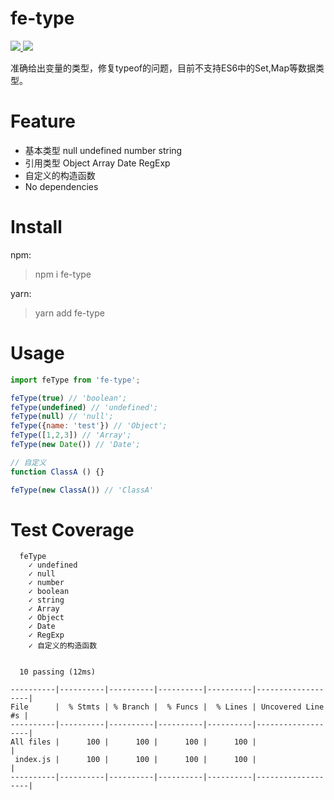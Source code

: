 # fe-type

<html>
<p>
    <a href="#backers" alt="Backers on Open Collective">
        <img src="https://img.shields.io/github/issues/stevenwujianpeng/fe-classNames.svg" />
    </a>
    <a href="#backers" alt="Backers on Open Collective">
        <img src="https://img.shields.io/github/license/stevenwujianpeng/fe-classNames.svg" />
    </a>
</p>
</html>

准确给出变量的类型，修复typeof的问题，目前不支持ES6中的Set,Map等数据类型。

# Feature
- 基本类型 null undefined number string 
- 引用类型 Object Array Date RegExp 
- 自定义的构造函数
- No dependencies

# Install
npm: 
> npm i fe-type

yarn:
> yarn add fe-type

# Usage

```javascript
import feType from 'fe-type';

feType(true) // 'boolean';
feType(undefined) // 'undefined';
feType(null) // 'null';
feType({name: 'test'}) // 'Object';
feType([1,2,3]) // 'Array';
feType(new Date()) // 'Date';

// 自定义
function ClassA () {}

feType(new ClassA()) // 'ClassA'
```

# Test Coverage

```
  feType
    ✓ undefined
    ✓ null
    ✓ number
    ✓ boolean
    ✓ string
    ✓ Array
    ✓ Object
    ✓ Date
    ✓ RegExp
    ✓ 自定义的构造函数


  10 passing (12ms)

----------|----------|----------|----------|----------|-------------------|
File      |  % Stmts | % Branch |  % Funcs |  % Lines | Uncovered Line #s |
----------|----------|----------|----------|----------|-------------------|
All files |      100 |      100 |      100 |      100 |                   |
 index.js |      100 |      100 |      100 |      100 |                   |
----------|----------|----------|----------|----------|-------------------|


```

